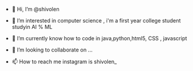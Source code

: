 - 👋 Hi, I’m @shivolen
- 👀 I’m interested in computer science  , i'm a first year college student studyin AI % ML
- 🌱 I’m currently know how to code in  java,python,html5, CSS , javascript 

- 💞️ I’m looking to collaborate on ...
- 📫 How to reach me instagram is shivolen_ 

<!---
shivolen/shivolen is a ✨ special ✨ repository because its `README.md` (this file) appears on your GitHub profile.
You can click the Preview link to take a look at your changes.
--->

